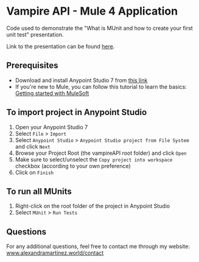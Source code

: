 # Vampire API - Mule 4 Application

Code used to demonstrate the "What is MUnit and how to create your first unit test" presentation.

Link to the presentation can be found [here](https://www.slideshare.net/AlexandraNahomiMartn/what-is-munit-and-how-to-create-your-first-unit-test).

## Prerequisites

- Download and install Anypoint Studio 7 from [this link](https://www.mulesoft.com/lp/dl/studio)
- If you're new to Mule, you can follow this tutorial to learn the basics: [Getting started with MuleSoft](https://developer.mulesoft.com/tutorials-and-howtos/getting-started/hello-mule)

## To import project in Anypoint Studio

1. Open your Anypoint Studio 7
2. Select `File` > `Import`
3. Select `Anypoint Studio` > `Anypoint Studio project from File System` and click `Next`
4. Browse your Project Root (the vampireAPI root folder) and click `Open`
5. Make sure to select/unselect the `Copy project into workspace` checkbox (according to your own preference)
6. Click on `Finish`

## To run all MUnits

1. Right-click on the root folder of the project in Anypoint Studio
2. Select `MUnit` > `Run Tests`

## Questions

For any additional questions, feel free to contact me through my website: www.alexandramartinez.world/contact
